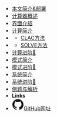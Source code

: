 - [本文简介&部署](docs/introduction)
- [计算器概述](docs/overview)
- [界面介绍](docs/interface)
- [计算简介](docs/methods/calc.md)
- - [CLAC方法](docs/methods/calc.md)
- - [SOLVE方法](docs/methods/solve.md)
- [计算进阶🚀](docs/calc_pro)
- [模式简介](docs/mod)
- [模式进阶🚀](docs/mod_pro)
- [系统简介](docs/sys)
- [系统进阶🚀](docs/sys_pro)
- [例题与解析](docs/examples)
- **Links**
- [<img src="assets/img/github.svg" alt="">GitHub网址](https://github.com/Howardzhangdqs/fx-991CN-X-Usage)